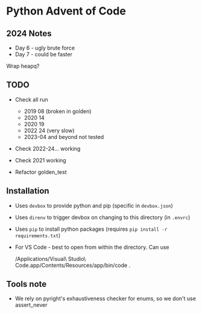 # Python Advent of Code

## 2024 Notes

* Day 6 - ugly brute force
* Day 7 - could be faster

Wrap heapq?

## TODO

* Check all run

  * 2019 08 (broken in golden)
  * 2020 14
  * 2020 19
  * 2022 24 (very slow)
  * 2023-04 and beyond not tested

* Check 2022-24... working
* Check 2021 working
* Refactor golden_test

## Installation

* Uses `devbox` to provide python and pip (specific in `devbox.json`)
* Uses `direnv` to trigger devbox on changing to this directory (in `.envrc`)
* Uses `pip` to install python packages (requires `pip install -r requirements.txt`)
* For VS Code - best to open from within the directory. Can use

    /Applications/Visual\ Studio\ Code.app/Contents/Resources/app/bin/code .

## Tools note

* We rely on pyright's exhaustiveness checker for enums, so we don't use assert_never
